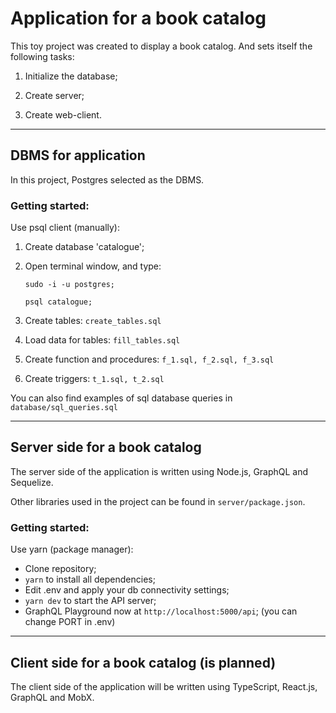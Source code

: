 # **Application for a book catalog**

This toy project was created to display a book catalog. 
And sets itself the following tasks: 

1. Initialize the database;

2. Create server;

3. Create web-client.

****
## DBMS for application

In this project, Postgres selected as the DBMS.

### **Getting started:**

Use psql client (manually):

1) Create database 'catalogue';
2) Open terminal window, and type:
   
   ``sudo -i -u postgres;``
   
   ``psql catalogue;``
3) Create tables: 
``create_tables.sql``
   
4) Load data for tables: ``fill_tables.sql``

5) Create function and procedures:
``f_1.sql, f_2.sql, f_3.sql``
   
6) Create triggers: ``t_1.sql, t_2.sql``
 
You can also find examples of sql database queries in ``database/sql_queries.sql``
****

## **Server side for a book catalog**

The server side of the application is written using Node.js, GraphQL and Sequelize.

Other libraries used in the project can be found in ``server/package.json``.

### **Getting started:**

Use yarn (package manager):

- Clone repository;
- ``yarn`` to install all dependencies;
- Edit .env and apply your db connectivity settings;
- ``yarn dev`` to start the API server;
- GraphQL Playground now at ``http://localhost:5000/api``; (you can change PORT in .env)

****

## **Client side for a book catalog (is planned)**

The client side of the application will be written using TypeScript, React.js, GraphQL and MobX.
